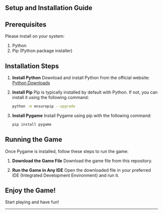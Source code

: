 ## Setup and Installation Guide

## Prerequisites
Please install on your system:
1. Python
2. Pip (Python package installer)

## Installation Steps

1. **Install Python**
   Download and install Python from the official website: [Python Downloads](https://www.python.org/downloads/)

2. **Install Pip**
   Pip is typically installed by default with Python. If not, you can install it using the following command:
   ```bash
   python -m ensurepip --upgrade
   ```

3. **Install Pygame**
   Install Pygame using pip with the following command:
   ```bash
   pip install pygame
   ```

## Running the Game
Once Pygame is installed, follow these steps to run the game:

1. **Download the Game File**
   Download the game file from this repository.

2. **Run the Game in Any IDE**
   Open the downloaded file in your preferred IDE (Integrated Development Environment) and run it.

## Enjoy the Game!
Start playing and have fun!

---
